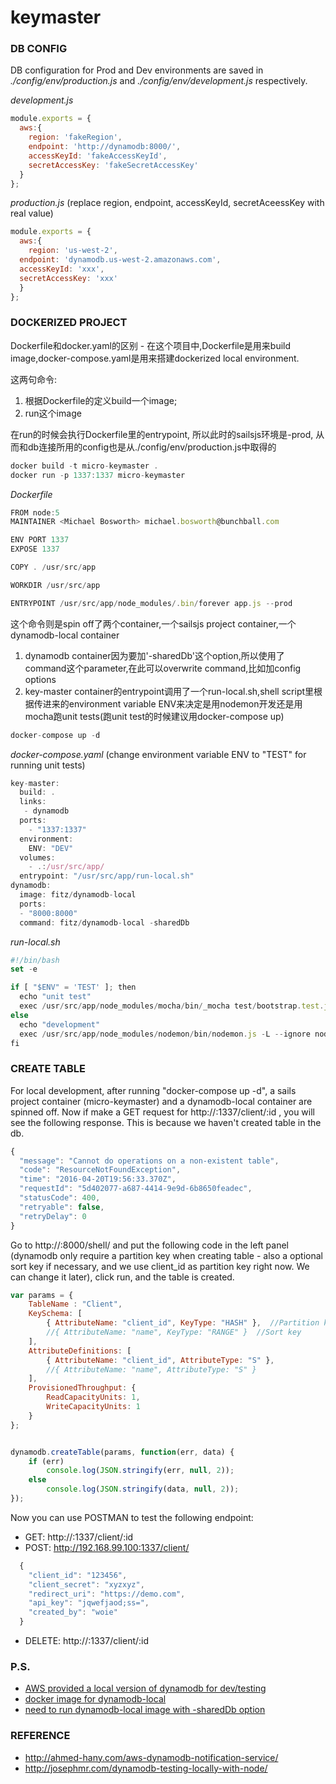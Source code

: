 # keymaster

### DB CONFIG
DB configuration for Prod and Dev environments are saved in *./config/env/production.js* and *./config/env/development.js* respectively.

*development.js*
```javascript
module.exports = {  
  aws:{  
    region: 'fakeRegion',  
    endpoint: 'http://dynamodb:8000/',  
    accessKeyId: 'fakeAccessKeyId',  
    secretAccessKey: 'fakeSecretAccessKey'  
  }  
};
```
*production.js* (replace region, endpoint, accessKeyId, secretAceessKey with real value)
```javascript
module.exports = {  
  aws:{  
    region: 'us-west-2',  
  endpoint: 'dynamodb.us-west-2.amazonaws.com',  
  accessKeyId: 'xxx',  
  secretAccessKey: 'xxx'  
  }  
};
```
### DOCKERIZED PROJECT

Dockerfile和docker.yaml的区别 - 在这个项目中,Dockerfile是用来build image,docker-compose.yaml是用来搭建dockerized local environment.

这两句命令:
  1. 根据Dockerfile的定义build一个image;
  2. run这个image

在run的时候会执行Dockerfile里的entrypoint, 所以此时的sailsjs环境是-prod, 从而和db连接所用的config也是从./config/env/production.js中取得的

```javascript
docker build -t micro-keymaster .  
docker run -p 1337:1337 micro-keymaster  
```

*Dockerfile*
```javascript
FROM node:5
MAINTAINER <Michael Bosworth> michael.bosworth@bunchball.com

ENV PORT 1337
EXPOSE 1337

COPY . /usr/src/app

WORKDIR /usr/src/app

ENTRYPOINT /usr/src/app/node_modules/.bin/forever app.js --prod
```


这个命令则是spin off了两个container,一个sailsjs project container,一个dynamodb-local container
  1. dynamodb container因为要加'-sharedDb'这个option,所以使用了command这个parameter,在此可以overwrite command,比如加config options
  2. key-master container的entrypoint调用了一个run-local.sh,shell script里根据传进来的environment variable ENV来决定是用nodemon开发还是用mocha跑unit tests(跑unit test的时候建议用docker-compose up)

```javascript
docker-compose up -d
```

*docker-compose.yaml* (change environment variable ENV to "TEST" for running unit tests)
```javascript
key-master:  
  build: .  
  links:  
   - dynamodb  
  ports:  
    - "1337:1337"  
  environment:  
    ENV: "DEV"  
  volumes:  
    - .:/usr/src/app/  
  entrypoint: "/usr/src/app/run-local.sh"  
dynamodb:  
  image: fitz/dynamodb-local  
  ports:  
  - "8000:8000"  
  command: fitz/dynamodb-local -sharedDb  
```
*run-local.sh*
```javascript
#!/bin/bash
set -e

if [ "$ENV" = 'TEST' ]; then
  echo "unit test"
  exec /usr/src/app/node_modules/mocha/bin/_mocha test/bootstrap.test.js test/unit/**/*.test.js
else
  echo "development"
  exec /usr/src/app/node_modules/nodemon/bin/nodemon.js -L --ignore node_modules/ --ignore public/ --ignore .tmp/ /usr/src/app/app.js
fi
```

### CREATE TABLE
For local development, after running "docker-compose up -d", a sails project container (micro-keymaster) and a dynamodb-local container are spinned off.
Now if make a GET request for http://<docker-machine ip>:1337/client/:id , you will see the following response. This is because we haven't created table in the db.
```javascript
{  
  "message": "Cannot do operations on a non-existent table",  
  "code": "ResourceNotFoundException",  
  "time": "2016-04-20T19:56:33.370Z",  
  "requestId": "5d402077-a687-4414-9e9d-6b8650feadec",  
  "statusCode": 400,  
  "retryable": false,  
  "retryDelay": 0  
}  
```
Go to http://<docker-machine ip>:8000/shell/ and put the following code in the left panel (dynamodb only require a partition key when creating table - also a optional sort key if necessary, and we use client_id as partition key right now. We can change it later), click run, and the table is created.
```javascript
var params = {  
    TableName : "Client",  
    KeySchema: [         
        { AttributeName: "client_id", KeyType: "HASH" },  //Partition key  
        //{ AttributeName: "name", KeyType: "RANGE" }  //Sort key  
    ],  
    AttributeDefinitions: [         
        { AttributeName: "client_id", AttributeType: "S" },  
        //{ AttributeName: "name", AttributeType: "S" }  
    ],  
    ProvisionedThroughput: {         
        ReadCapacityUnits: 1,   
        WriteCapacityUnits: 1  
    }  
};  


dynamodb.createTable(params, function(err, data) {  
    if (err)  
        console.log(JSON.stringify(err, null, 2));  
    else  
        console.log(JSON.stringify(data, null, 2));  
});
```

Now you can use POSTMAN to test the following endpoint:
  * GET: http://<docker-machine ip>:1337/client/:id
  * POST: http://192.168.99.100:1337/client/

  ```javascript
    {
      "client_id": "123456",
      "client_secret": "xyzxyz",
      "redirect_uri": "https://demo.com",
      "api_key": "jqwefjaod;ss=",
      "created_by": "woie"
    }
  ```
  * DELETE: http://<docker-machine ip>:1337/client/:id

### P.S.
 * [AWS provided a local version of dynamodb for dev/testing](http://docs.aws.amazon.com/amazondynamodb/latest/developerguide/Tools.DynamoDBLocal.html#Tools.DynamoDBLocal.DownloadingAndRunning)
 * [docker image for dynamodb-local](https://hub.docker.com/r/fitz/dynamodb-local/)
 * [need to run dynamodb-local image with -sharedDb option](http://stackoverflow.com/questions/29558948/dynamo-local-from-node-aws-all-operations-fail-cannot-do-operations-on-a-non-e)

### REFERENCE
 * http://ahmed-hany.com/aws-dynamodb-notification-service/
 * http://josephmr.com/dynamodb-testing-locally-with-node/
